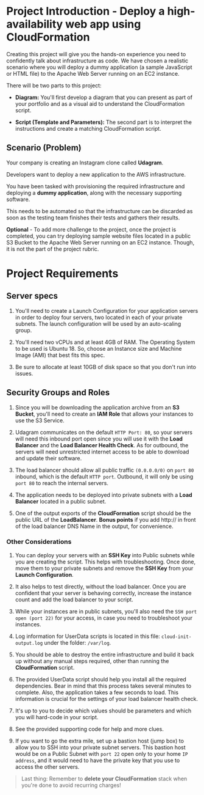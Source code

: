 # Project Introduction - **Deploy a high-availability web app using CloudFormation**

Creating this project will give you the hands-on experience you need to confidently talk about infrastructure as code. We have chosen a realistic scenario where you will deploy a dummy application (a sample JavaScript or HTML file) to the Apache Web Server running on an EC2 instance.

There will be two parts to this project:

- **Diagram:** You'll first develop a diagram that you can present as part of your portfolio and as a visual aid to understand the CloudFormation script.

- **Script (Template and Parameters):** The second part is to interpret the instructions and create a matching CloudFormation script.

## Scenario (Problem)

Your company is creating an Instagram clone called **Udagram**.

Developers want to deploy a new application to the AWS infrastructure.

You have been tasked with provisioning the required infrastructure and deploying a **dummy application**, along with the necessary supporting software.

This needs to be automated so that the infrastructure can be discarded as soon as the testing team finishes their tests and gathers their results.

**Optional** - To add more challenge to the project, once the project is completed, you can try deploying sample website files located in a public S3 Bucket to the Apache Web Server running on an EC2 instance. Though, it is not the part of the project rubric.

# Project Requirements

## Server specs

1.  You'll need to create a Launch Configuration for your application servers in order to deploy four servers, two located in each of your private subnets. The launch configuration will be used by an auto-scaling group.

2.  You'll need two vCPUs and at least 4GB of RAM. The Operating System to be used is Ubuntu 18. So, choose an Instance size and Machine Image (AMI) that best fits this spec.

3.  Be sure to allocate at least 10GB of disk space so that you don't run into issues.

## Security Groups and Roles

1.  Since you will be downloading the application archive from an **S3 Bucket**, you'll need to create an **IAM Role** that allows your instances to use the S3 Service.

2.  Udagram communicates on the default `HTTP Port: 80`, so your servers will need this inbound port open since you will use it with the **Load Balancer** and the **Load Balancer Health Check**. As for outbound, the servers will need unrestricted internet access to be able to download and update their software.

3.  The load balancer should allow all public traffic `(0.0.0.0/0)` on `port 80` inbound, which is the default `HTTP port`. Outbound, it will only be using `port 80` to reach the internal servers.

4.  The application needs to be deployed into private subnets with a **Load Balancer** located in a public subnet.

5.  One of the output exports of the **CloudFormation** script should be the public URL of the **LoadBalancer**. **Bonus points** if you add http:// in front of the load balancer DNS Name in the output, for convenience.

### Other Considerations

1.  You can deploy your servers with an **SSH Key** into Public subnets while you are creating the script. This helps with troubleshooting. Once done, move them to your private subnets and remove the **SSH Key** from your **Launch Configuration**.

2.  It also helps to test directly, without the load balancer. Once you are confident that your server is behaving correctly, increase the instance count and add the load balancer to your script.

3.  While your instances are in public subnets, you'll also need the `SSH port open (port 22)` for your access, in case you need to troubleshoot your instances.

4.  Log information for UserData scripts is located in this file: `cloud-init-output.log` under the folder: `/var/log`.

5.  You should be able to destroy the entire infrastructure and build it back up without any manual steps required, other than running the **CloudFormation** script.

6.  The provided UserData script should help you install all the required dependencies. Bear in mind that this process takes several minutes to complete. Also, the application takes a few seconds to load. This information is crucial for the settings of your load balancer health check.

7.  It's up to you to decide which values should be parameters and which you will hard-code in your script.

8.  See the provided supporting code for help and more clues.

9.  If you want to go the extra mile, set up a bastion host (jump box) to allow you to SSH into your private subnet servers. This bastion host would be on a Public Subnet with `port 22` open only to your home `IP address`, and it would need to have the private key that you use to access the other servers.

> Last thing: Remember to **delete your CloudFormation** stack when you're done to avoid recurring charges!
